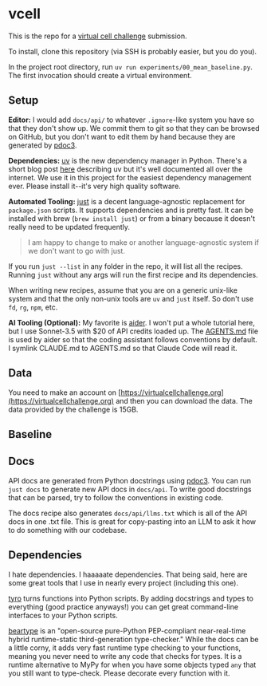 # vcell

This is the repo for a [virtual cell challenge](https://virtualcellchallenge.org) submission.

To install, clone this repository (via SSH is probably easier, but you do you).

In the project root directory, run `uv run experiments/00_mean_baseline.py`.
The first invocation should create a virtual environment.

## Setup

**Editor:**
I would add `docs/api/` to whatever `.ignore`-like system you have so that they don't show up.
We commit them to git so that they can be browsed on GitHub, but you don't want to edit them by hand because they are generated by [pdoc3](https://pdoc3.github.io/pdoc/).

**Dependencies:** [uv](https://docs.astral.sh/uv/) is the new dependency manager in Python.
There's a short blog post [here](https://samuelstevens.me/writing/uv) describing uv but it's well documented all over the internet.
We use it in this project for the easiest dependency management ever.
Please install it--it's very high quality software.

**Automated Tooling:** [just](https://github.com/casey/just) is a decent language-agnostic replacement for `package.json` scripts.
It supports dependencies and is pretty fast.
It can be installed with brew (`brew install just`) or from a binary because it doesn't really need to be updated frequently.

> I am happy to change to make or another language-agnostic system if we don't want to go with just.

If you run `just --list` in any folder in the repo, it will list all the recipes.
Running `just` without any args will run the first recipe and its dependencies.

When writing new recipes, assume that you are on a generic unix-like system and that the only non-unix tools are `uv` and `just` itself.
So don't use `fd`, `rg`, `npm`, etc.

**AI Tooling (Optional):**
My favorite is [aider](https://aider.chat/).
I won't put a whole tutorial here, but I use Sonnet-3.5 with $20 of API credits loaded up.
The [AGENTS.md](AGENTS.md) file is used by aider so that the coding assistant follows conventions by default.
I symlink CLAUDE.md to AGENTS.md so that Claude Code will read it.

## Data

You need to make an account on [https://virtualcellchallenge.org](https://virtualcellchallenge.org) and then you can download the data.
The data provided by the challenge is 15GB.

## Baseline



## Docs

API docs are generated from Python docstrings using [pdoc3](https://pdoc3.github.io/pdoc/).
You can run `just docs` to generate new API docs in `docs/api`.
To write good docstrings that can be parsed, try to follow the conventions in existing code.

The docs recipe also generates `docs/api/llms.txt` which is all of the API docs in one .txt file.
This is great for copy-pasting into an LLM to ask it how to do something with our codebase.

## Dependencies

I hate dependencies.
I haaaaate dependencies.
That being said, here are some great tools that I use in nearly every project (including this one).

[tyro](https://brentyi.github.io/tyro/) turns functions into Python scripts.
By adding docstrings and types to everything (good practice anyways!) you can get great command-line interfaces to your Python scripts.

[beartype](https://beartype.readthedocs.io/en/stable/) is an "open-source pure-Python PEP-compliant near-real-time hybrid runtime-static third-generation type-checker."
While the docs can be a little corny, it adds very fast runtime type checking to your functions, meaning you never need to write any code that checks for types.
It is a runtime alternative to MyPy for when you have some objects typed `any` that you still want to type-check.
Please decorate every function with it.
